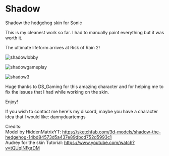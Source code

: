 # Shadow
Shadow the hedgehog skin  for Sonic

This is my cleanest work so far. I had to manually paint everything but it was worth it. 

The ultimate lifeform arrives at Risk of Rain 2!

![shadowlobby](https://github.com/dannyduartemgs/Shadow/assets/165226477/e738de81-47cb-4f45-8df7-21d9fe38f18d)

![shadowgameplay](https://github.com/dannyduartemgs/Shadow/assets/165226477/6d2467a4-ad58-469b-a784-fa20d21317b6)

![shadow3](https://github.com/dannyduartemgs/Shadow/assets/165226477/f67b4278-9bf1-49fc-b312-fefe691ebb9f)

Huge thanks to DS_Gaming for this amazing character and for helping me to fix the issues that I had while working on the skin. 

Enjoy!

If you wish to contact me here's my discord, maybe you have a character idea that I would like: dannyduartemgs <br />

Credits: <br />
Model by HiddenMatrixYT: https://sketchfab.com/3d-models/shadow-the-hedgehog-14bd84573d5a437e89dbcd752d5993c1 <br />
Audrey for the skin Tutorial: https://www.youtube.com/watch?v=tQUqlNFgrDM <br />
